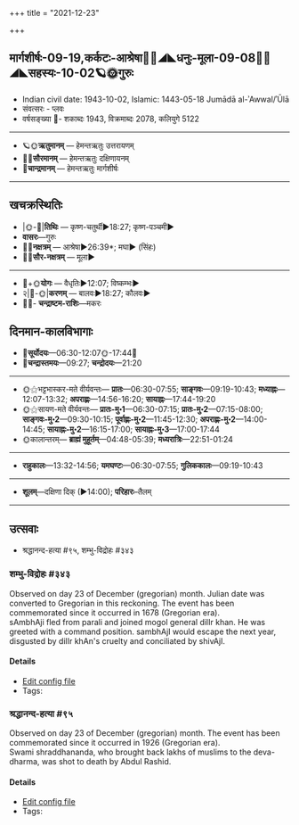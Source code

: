 +++
title = "2021-12-23"

+++
## मार्गशीर्षः-09-19,कर्कटः-आश्रेषा🌛🌌◢◣धनुः-मूला-09-08🌌🌞◢◣सहस्यः-10-02🪐🌞गुरुः
- Indian civil date: 1943-10-02, Islamic: 1443-05-18 Jumādā al-ʾAwwal/ʾŪlā
- संवत्सरः - प्लवः
- वर्षसङ्ख्या 🌛- शकाब्दः 1943, विक्रमाब्दः 2078, कलियुगे 5122
___________________
- 🪐🌞**ऋतुमानम्** — हेमन्तऋतुः उत्तरायणम्
- 🌌🌞**सौरमानम्** — हेमन्तऋतुः दक्षिणायनम्
- 🌛**चान्द्रमानम्** — हेमन्तऋतुः मार्गशीर्षः
___________________


## खचक्रस्थितिः
- |🌞-🌛|**तिथिः** — कृष्ण-चतुर्थी►18:27; कृष्ण-पञ्चमी►  
- **वासरः**—गुरुः  
- 🌌🌛**नक्षत्रम्** — आश्रेषा►26:39*; मघा► (सिंहः)  
- 🌌🌞**सौर-नक्षत्रम्** — मूला►  
___________________
- 🌛+🌞**योगः** — वैधृतिः►12:07; विष्कम्भः►  
- २|🌛-🌞|**करणम्** — बालवः►18:27; कौलवः►  
- 🌌🌛- **चन्द्राष्टम-राशिः**—मकरः  


## दिनमान-कालविभागाः
- 🌅**सूर्योदयः**—06:30-12:07🌞️-17:44🌇  
- 🌛**चन्द्रास्तमयः**—09:27; **चन्द्रोदयः**—21:20  
___________________
- 🌞⚝भट्टभास्कर-मते वीर्यवन्तः— **प्रातः**—06:30-07:55; **साङ्गवः**—09:19-10:43; **मध्याह्नः**—12:07-13:32; **अपराह्णः**—14:56-16:20; **सायाह्नः**—17:44-19:20  
- 🌞⚝सायण-मते वीर्यवन्तः— **प्रातः-मु॰1**—06:30-07:15; **प्रातः-मु॰2**—07:15-08:00; **साङ्गवः-मु॰2**—09:30-10:15; **पूर्वाह्णः-मु॰2**—11:45-12:30; **अपराह्णः-मु॰2**—14:00-14:45; **सायाह्नः-मु॰2**—16:15-17:00; **सायाह्नः-मु॰3**—17:00-17:44  
- 🌞कालान्तरम्— **ब्राह्मं मुहूर्तम्**—04:48-05:39; **मध्यरात्रिः**—22:51-01:24  
___________________
- **राहुकालः**—13:32-14:56; **यमघण्टः**—06:30-07:55; **गुलिककालः**—09:19-10:43  
___________________
- **शूलम्**—दक्षिणा दिक् (►14:00); **परिहारः**–तैलम्  
___________________

## उत्सवाः
- श्रद्धानन्द-हत्या #९५, शम्भु-विद्रोहः #३४३
### शम्भु-विद्रोहः #३४३

Observed on day 23 of December (gregorian) month. Julian date was converted to Gregorian in this reckoning. The event has been commemorated since it occurred in 1678 (Gregorian era).  
sAmbhAji fled from parali and joined mogol general dilIr khan. He was greeted with a command position. sambhAjI would escape the next year, disgusted by dilIr khAn's cruelty and conciliated by shivAjI.

#### Details
- [Edit config file](https://github.com/jyotisham/adyatithi/tree/master/mahApuruSha/xatra-later/gregorian/day/12/23/shambhu_vidrohaH.toml)
- Tags: 


### श्रद्धानन्द-हत्या #९५

Observed on day 23 of December (gregorian) month. The event has been commemorated since it occurred in 1926 (Gregorian era).  
Swami shraddhananda, who brought back lakhs of muslims to the deva-dharma, was shot to death by Abdul Rashid.

#### Details
- [Edit config file](https://github.com/jyotisham/adyatithi/tree/master/mahApuruSha/xatra-later/gregorian/day/12/23/shraddhAnanda-murder.toml)
- Tags: 


